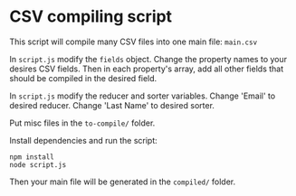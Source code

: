 # CSV compiling script

This script will compile many CSV files into one main file: `main.csv`

In `script.js` modify the `fields` object.
Change the property names to your desires CSV fields.
Then in each property's array, add all other fields that should be compiled in the desired field.

In `script.js` modify the reducer and sorter variables.
Change 'Email' to desired reducer.
Change 'Last Name' to desired sorter.

Put misc files in the `to-compile/` folder.

Install dependencies and run the script:
```
npm install
node script.js
```
Then your main file will be generated in the `compiled/` folder.
